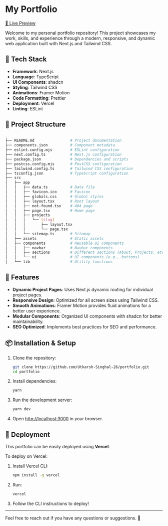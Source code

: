 # My Portfolio

[🔗 Live Preview](https://utkarsh-singhal.is-a.dev/)

Welcome to my personal portfolio repository! This project showcases my work, skills, and experience through a modern, responsive, and dynamic web application built with Next.js and Tailwind CSS.

## 🚀 Tech Stack

- **Framework**: Next.js
- **Language**: TypeScript
- **UI Components**: shadcn
- **Styling**: Tailwind CSS
- **Animations**: Framer Motion
- **Code Formatting**: Prettier
- **Deployment**: Vercel
- **Linting**: ESLint

## 📁 Project Structure

```sh
.
├── README.md                # Project documentation
├── components.json          # Component metadata
├── eslint.config.mjs        # ESLint configuration
├── next.config.ts           # Next.js configuration
├── package.json             # Dependencies and scripts
├── postcss.config.mjs       # PostCSS configuration
├── tailwind.config.ts       # Tailwind CSS configuration
├── tsconfig.json            # TypeScript configuration
├── src
│   ├── app
│   │   ├── data.ts          # Data file
│   │   ├── favicon.ico      # Favicon
│   │   ├── globals.css      # Global styles
│   │   ├── layout.tsx       # Root layout
│   │   ├── not-found.tsx    # 404 page
│   │   ├── page.tsx         # Home page
│   │   ├── projects
│   │   │   └── [slug]
│   │   │       ├── layout.tsx
│   │   │       └── page.tsx
│   │   └── sitemap.ts       # Sitemap
│   ├── assets               # Static assets
│   ├── components           # Reusable UI components
│   │   ├── navbar           # Navbar components
│   │   ├── sections         # Different sections (About, Projects, etc.)
│   │   └── ui               # UI components (e.g., buttons)
│   └── lib                  # Utility functions
```

## 🌟 Features

- **Dynamic Project Pages**: Uses Next.js dynamic routing for individual project pages.
- **Responsive Design**: Optimized for all screen sizes using Tailwind CSS.
- **Smooth Animations**: Framer Motion provides fluid animations for a better user experience.
- **Modular Components**: Organized UI components with shadcn for better maintainability.
- **SEO Optimized**: Implements best practices for SEO and performance.

## 📦 Installation & Setup

1. Clone the repository:

   ```sh
   git clone https://github.com/Utkarsh-Singhal-26/portfolio.git
   cd portfolio
   ```

2. Install dependencies:

   ```sh
   yarn
   ```

3. Run the development server:

   ```sh
   yarn dev
   ```

4. Open [http://localhost:3000](http://localhost:3000) in your browser.

## 📌 Deployment

This portfolio can be easily deployed using **Vercel**.

To deploy on Vercel:

1. Install Vercel CLI:
   ```sh
   npm install -g vercel
   ```
2. Run:
   ```sh
   vercel
   ```
3. Follow the CLI instructions to deploy!

---

Feel free to reach out if you have any questions or suggestions. 🚀
